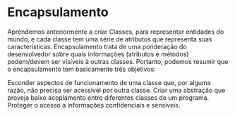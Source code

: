 # Encapsulamento

Aprendemos anteriormente a criar Classes, para representar entidades do mundo, e cada classe tem uma série de atributos que representa suas características. Encapsulamento trata de uma ponderação do desenvolvedor sobre quais informações (atributos e métodos) podem/devem ser visíveis à outras classes. Portanto, podemos resumir que o encapsulamento tem basicamente três objetivos:

Esconder aspectos de funcionamento de uma classe que, por alguma razão, não precisa ser acessível por outra classe.
Criar uma abstração que proveja baixo acoplamento entre diferentes classes de um programa.
Proteger o acesso a informações confidenciais e sensíveis.
